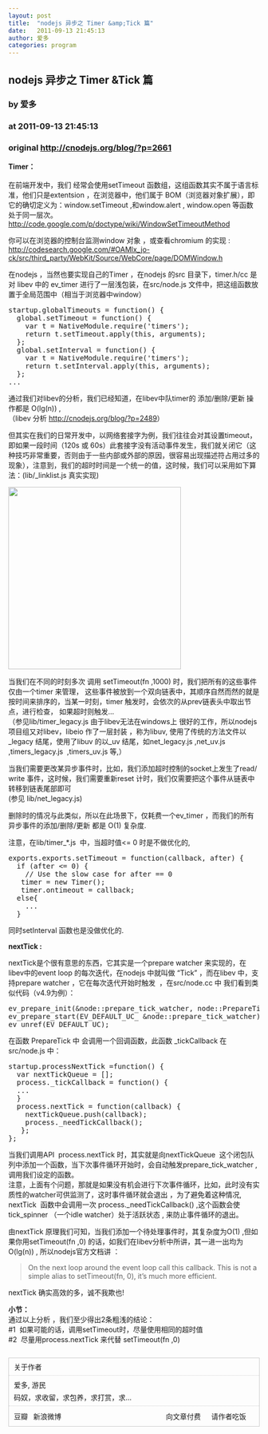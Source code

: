 ```yaml
---
layout: post
title:  "nodejs 异步之 Timer &amp;Tick 篇"
date:   2011-09-13 21:45:13
author: 爱多
categories: program
---
```


## nodejs 异步之 Timer &amp;Tick 篇
### by 爱多
### at 2011-09-13 21:45:13
### original <http://cnodejs.org/blog/?p=2661>

<div><strong>Timer：</strong></div>
<div><strong></strong><br>
在前端开发中，我们 经常会使用setTimeout 函数组，这组函数其实不属于语言标准，他们只是extentsion ，在浏览器中，他们属于 BOM（浏览器对象扩展），即它的确切定义为：window.setTimeout ,和window.alert , window.open 等函数处于同一层次。<span></span></div>
<div><a href="http://code.google.com/p/doctype/wiki/WindowSetTimeoutMethod">http://code.google.com/p/doctype/wiki/WindowSetTimeoutMethod</a></div>
<div>
<p>你可以在浏览器的控制台监测window 对象 ，或查看chromium 的实现 :<br>
<a href="http://codesearch.google.com/#OAMlx_jo-ck/src/third_party/WebKit/Source/WebCore/page/DOMWindow.h">http://codesearch.google.com/#OAMlx_jo-ck/src/third_party/WebKit/Source/WebCore/page/DOMWindow.h</a></p>
<p>在nodejs ，当然也要实现自己的Timer ，在nodejs 的src 目录下，timer.h/cc 是对 libev 中的 ev_timer 进行了一层浅包装，在src/node.js 文件中，把这组函数放置于全局范围中（相当于浏览器中window）</p>
<pre>startup.globalTimeouts = function() {
  global.setTimeout = function() {
    var t = NativeModule.require('timers');
    return t.setTimeout.apply(this, arguments);
  };
  global.setInterval = function() {
    var t = NativeModule.require('timers');
    return t.setInterval.apply(this, arguments);
  };
...</pre>
<p>通过我们对libev的分析，我们已经知道，在libev中队timer的 添加/删除/更新 操作都是 O(lg(n)) ,<br>
（libev 分析 <a href="http://cnodejs.org/blog/?p=2489">http://cnodejs.org/blog/?p=2489</a>）</p>
<p>但其实在我们的日常开发中，以网络套接字为例，我们往往会对其设置timeout，即如果一段时间（120s 或 60s）此套接字没有活动事件发生，我们就关闭它（这种技巧非常重要，否则由于一些内部或外部的原因，很容易出现描述符占用过多的现象），注意到，我们的超时时间是一个统一的值，这时候，我们可以采用如下算法：(lib/_linklist.js 真实实现)</p>
<p><a href="http://cnodejs.org/blog/wp-content/uploads/2011/09/link.png"><img src="http://cnodejs.org/blog/wp-content/uploads/2011/09/link.png" alt="" width="346" height="365"></a></p>
<p>当我们在不同的时刻多次 调用 setTimeout(fn ,1000) 时，我们把所有的这些事件仅由一个timer 来管理， 这些事件被放到一个双向链表中，其顺序自然而然的就是按时间来排序的，当某一时刻，timer 触发时，会依次的从prev链表头中取出节点，进行检查， 如果超时则触发…<br>
（参见lib/timer_legacy.js 由于libev无法在windows上 很好的工作，所以nodejs项目组又对libev，libeio 作了一层封装 ，称为libuv, 使用了传统的方法文件以_legacy 结尾，使用了libuv 的以_uv 结尾，如net_legacy.js ,net_uv.js ,timers_legacy.js  ,timers_uv.js 等,）</p>
<p>当我们需要更改某异步事件时，比如，我们添加超时控制的socket上发生了read/ write 事件，这时候，我们需要重新reset 计时，我们仅需要把这个事件从链表中转移到链表尾部即可<br>
(参见 lib/net_legacy.js)</p>
<p>删除时的情况与此类似，所以在此场景下，仅耗费一个ev_timer ，而我们的所有异步事件的添加/删除/更新 都是 O(1) 复杂度.</p>
<p>注意，在lib/timer_*.js  中，当超时值&lt;= 0 时是不做优化的,</p>
<pre>exports.exports.setTimeout = function(callback, after) {
  if (after &lt;= 0) {
    // Use the slow case for after == 0
   timer = new Timer();
   timer.ontimeout = callback;
  else{
    ...
  }</pre>
<p>同时setInterval 函数也是没做优化的.</p>
<p><strong>nextTick :</strong></p>
<p>nextTick是个很有意思的东西，它其实是一个prepare watcher 来实现的，在libev中的event loop 的每次迭代，在nodejs 中就叫做 “Tick” ，而在libev 中，支持prepare watcher ，它在每次迭代开始时触发  ，在src/node.cc 中 我们看到类似代码（v4.9为例）：</p>
<pre>ev_prepare_init(&amp;node::prepare_tick_watcher, node::PrepareTick);
ev_prepare_start(EV_DEFAULT_UC_ &amp;node::prepare_tick_watcher);
ev_unref(EV_DEFAULT_UC);</pre>
<p>在函数 PrepareTick 中 会调用一个回调函数，此函数 _tickCallback 在 src/node.js 中：</p>
<pre>startup.processNextTick =function() {
  var nextTickQueue = [];
  process._tickCallback = function() {
  ...
  }
  process.nextTick = function(callback) {
    nextTickQueue.push(callback);
    process._needTickCallback();
   };
};</pre>
<p>当我们调用API  process.nextTick 时，其实就是向nextTickQueue  这个闭包队列中添加一个函数，当下次事件循环开始时，会自动触发prepare_tick_watcher ,调用我们设定的函数。<br>
注意，上面有个问题，那就是如果没有机会进行下次事件循环，比如，此时没有实质性的watcher可供监测了，这时事件循环就会退出 ，为了避免着这种情况, nextTick  函数中会调用一次 process._needTickCallback() ,这个函数会使tick_spinner （一个idle watcher）处于活跃状态 , 来防止事件循环的退出。</p>
<p>由nextTick 原理我们可知，当我们添加一个待处理事件时，其复杂度为O(1) ,但如果你用setTimeout(fn ,0) 的话，如我们在libev分析中所讲，其一进一出均为 O(lg(n)) , 所以nodejs官方文档讲 ：</p>
<blockquote><p>On the next loop around the event loop call this callback. This is not a simple alias to setTimeout(fn, 0), it’s much more efficient.</p></blockquote>
<p>nextTick 确实高效的多，诚不我欺也!</p>
<p><strong>小节：<br>
</strong>通过以上分析 ，我们至少得出2条粗浅的结论：<br>
#1  如果可能的话，调用setTimeout时，尽量使用相同的超时值<br>
#2  尽量用process.nextTick 来代替 setTimeout(fn ,0)</p>
</div>
<div style="border:1px solid #ccc;font-size:14px;margin:27px auto">
<div style="padding:7px 10px;border-bottom:1px dotted #ccc">关于作者</div>
<div style="overflow:hidden">
<div style="text-align:left;line-height:23px">
<div style="padding:5px 10px">
<div style="margin:2px 0;height:23px;overflow:hidden;font-size:14px"><a href="http://42qu.com/-10032144" style="text-decoration:none">爱多</a>, 游民</div>
<div>码奴，求收留，求包养，求打赏，求…</div>
</div>
</div>
</div>
<div style="text-align:right;border-top:1px dotted #ccc;padding:10px">
<div style="float:left"><a href="http://10032144.42qu.com/link/27124" style="margin-right:7px;text-decoration:none">豆瓣</a> <a href="http://10032144.42qu.com/link/27125" style="margin-right:7px;text-decoration:none">新浪微博</a> </div>
<div><a href="http://42qu.com/-10032144/pay?title=nodejs+%E5%BC%82%E6%AD%A5%E4%B9%8B+Timer+%26amp%3BTick+%E7%AF%87&amp;url=http%3A%2F%2Fcnodejs.org%2Fblog%2F%3Fp%3D2661&amp;rel=blog" style="text-decoration:none;margin-right:17px">向文章付费</a> <a href="http://42qu.com/-10032144/pay?title=nodejs+%E5%BC%82%E6%AD%A5%E4%B9%8B+Timer+%26amp%3BTick+%E7%AF%87&amp;url=http%3A%2F%2Fcnodejs.org%2Fblog%2F%3Fp%3D2661&amp;cid=1&amp;rel=blog" style="text-decoration:none;margin-right:16px">请作者吃饭</a></div>
</div>
</div>